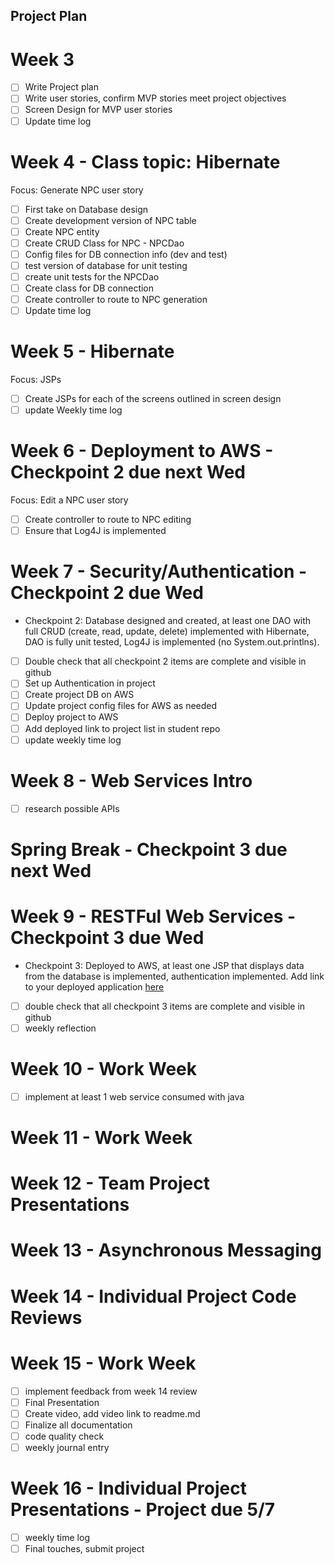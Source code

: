 ## Project Plan

# Week 3
 - [ ] Write Project plan
 - [ ] Write user stories, confirm MVP stories meet project objectives
 - [ ] Screen Design for MVP user stories
 - [ ] Update time log
 
# Week 4 - Class topic: Hibernate
Focus: Generate NPC user story
 - [ ] First take on Database design
 - [ ] Create development version of NPC table
 - [ ] Create NPC entity
 - [ ] Create CRUD Class for NPC - NPCDao
 - [ ] Config files for DB connection info (dev and test)
 - [ ] test version of database for unit testing
 - [ ] create unit tests for the NPCDao
 - [ ] Create class for DB connection
 - [ ] Create controller to route to NPC generation
 - [ ] Update time log
 
# Week 5 - Hibernate
Focus: JSPs
- [ ] Create JSPs for each of the screens outlined in screen design
- [ ] update Weekly time log

# Week 6 - Deployment to AWS - Checkpoint 2 due next Wed
Focus: Edit a NPC user story
- [ ] Create controller to route to NPC editing
- [ ] Ensure that Log4J is implemented

# Week 7 - Security/Authentication - Checkpoint 2 due Wed
- Checkpoint 2: Database designed and created, at least one DAO with full CRUD (create, read, update, delete) 
  implemented with Hibernate, DAO is fully unit tested, Log4J is implemented (no System.out.printlns).
- [ ] Double check that all checkpoint 2 items are complete and visible in github
- [ ] Set up Authentication in project
- [ ] Create project DB on AWS
- [ ] Update project config files for AWS as needed
- [ ] Deploy project to AWS
- [ ] Add deployed link to project list in student repo
- [ ] update weekly time log

# Week 8 - Web Services Intro
- [ ] research possible APIs

# Spring Break - Checkpoint 3 due next Wed

# Week 9 - RESTFul Web Services - Checkpoint 3 due Wed
- Checkpoint 3: Deployed to AWS, at least one JSP that displays data from the database is implemented, 
  authentication implemented. Add link to your deployed application [here](https://github.com/mad-ent-java-s24/student/blob/main/IndividualProjects.md)
- [ ] double check that all checkpoint 3 items are complete and visible in github
- [ ] weekly reflection

# Week 10 - Work Week
- [ ] implement at least 1 web service consumed with java

# Week 11 - Work Week

# Week 12 - Team Project Presentations

# Week 13 - Asynchronous Messaging

# Week 14 - Individual Project Code Reviews

# Week 15 - Work Week
- [ ] implement feedback from week 14 review
- [ ] Final Presentation
- [ ] Create video, add video link to readme.md
- [ ] Finalize all documentation
- [ ] code quality check
- [ ] weekly journal entry

# Week 16 - Individual Project Presentations - Project due 5/7
- [ ] weekly time log
- [ ] Final touches, submit project 